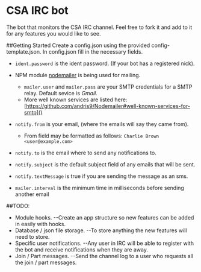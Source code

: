 CSA IRC bot
===========

The bot that monitors the CSA IRC channel. Feel free to fork it and add to it for any features you would like to see.

##Getting Started
Create a config.json using the provided config-template.json.
In config.json fill in the necessary fields.

  * `ident.password` is the ident password. (If your bot has a registered nick).

  * NPM module [nodemailer](https://github.com/andris9/Nodemailer) is being used for mailing. 
    * `mailer.user` and `mailer.pass` are your SMTP credentials for a SMTP relay. Default sevice is *Gmail*.    
    * More well known services are listed here: [https://github.com/andris9/Nodemailer#well-known-services-for-smtp]()

  * `notify.from` is your email, (where the emails will say they came from).
    * From field may be formatted as follows: `Charlie Brown <user@example.com>`
  * `notify.to` is the email where to send any notifications to.
  * `notify.subject` is the default subject field of any emails that will be sent.
  * `notify.textMessage` is true if you are sending the message as an sms.
  * `mailer.interval` is the minimum time in milliseconds before sending another email

##TODO:
  * Module hooks. --Create an app structure so new features can be added in easily with hooks.   
  * Database / json file storage. --To store anything the new features will need to store.   
  * Specific user notifications. --Any user in IRC will be able to register with the bot and receive notifications when they are away.    
  * Join / Part messages. --Send the channel log to a user who requests all the join / part messages.   

